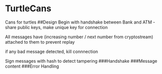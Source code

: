 # TurtleCans
Cans for turtles
##Design
Begin with handshake between Bank and ATM - share public keys, make unique key for connection

All messages have (increasing number / next number from cryptostream) attached to them to prevent replay

if any bad message detected, kill connnection

Sign messages with hash to detect tampering
###Handshake
###Message content
###Error Handling
